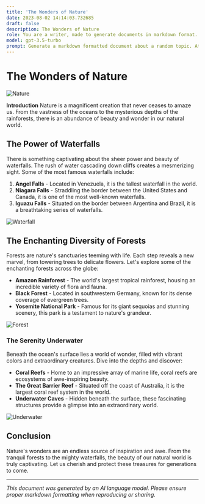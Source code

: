 ```yaml
---
title: 'The Wonders of Nature'
date: 2023-08-02 14:14:03.732685
draft: false
description: The Wonders of Nature
role: You are a writer, made to generate documents in markdown format. It is very important that all of the documents you generate are in valid markdown format.
model: gpt-3.5-turbo
prompt: Generate a markdown formatted document about a random topic. At the bottom, include a disclaimer explaining that the document was generated by you. The first line of the document should be the title. Make sure that the entire document is in proper markdown format, using a mix of various tags to make the document visually appealing.
---
```


# The Wonders of Nature

![Nature](https://cdn.pixabay.com/photo/2017/08/30/01/05/milky-way-2695569_960_720.jpg)

**Introduction**
Nature is a magnificent creation that never ceases to amaze us. From the vastness of the oceans to the mysterious depths of the rainforests, there is an abundance of beauty and wonder in our natural world.

## The Power of Waterfalls
There is something captivating about the sheer power and beauty of waterfalls. The rush of water cascading down cliffs creates a mesmerizing sight. Some of the most famous waterfalls include:

1. **Angel Falls** - Located in Venezuela, it is the tallest waterfall in the world.
2. **Niagara Falls** - Straddling the border between the United States and Canada, it is one of the most well-known waterfalls.
3. **Iguazu Falls** - Situated on the border between Argentina and Brazil, it is a breathtaking series of waterfalls.

![Waterfall](https://cdn.pixabay.com/photo/2017/04/01/06/31/waterfall-2199984_960_720.jpg)

## The Enchanting Diversity of Forests
Forests are nature's sanctuaries teeming with life. Each step reveals a new marvel, from towering trees to delicate flowers. Let's explore some of the enchanting forests across the globe:

- **Amazon Rainforest** - The world's largest tropical rainforest, housing an incredible variety of flora and fauna.
- **Black Forest** - Located in southwestern Germany, known for its dense coverage of evergreen trees.
- **Yosemite National Park** - Famous for its giant sequoias and stunning scenery, this park is a testament to nature's grandeur.

![Forest](https://cdn.pixabay.com/photo/2015/09/18/22/03/forest-948122_960_720.jpg)

### The Serenity Underwater
Beneath the ocean's surface lies a world of wonder, filled with vibrant colors and extraordinary creatures. Dive into the depths and discover:

- **Coral Reefs** - Home to an impressive array of marine life, coral reefs are ecosystems of awe-inspiring beauty.
- **The Great Barrier Reef** - Situated off the coast of Australia, it is the largest coral reef system in the world.
- **Underwater Caves** - Hidden beneath the surface, these fascinating structures provide a glimpse into an extraordinary world.

![Underwater](https://cdn.pixabay.com/photo/2015/06/19/20/23/fish-815266_960_720.jpg)

## Conclusion
Nature's wonders are an endless source of inspiration and awe. From the tranquil forests to the mighty waterfalls, the beauty of our natural world is truly captivating. Let us cherish and protect these treasures for generations to come.

---

*This document was generated by an AI language model. Please ensure proper markdown formatting when reproducing or sharing.*
